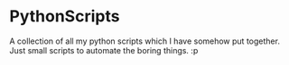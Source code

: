 # PythonScripts

A collection of all my python scripts which I have somehow put together.
Just small scripts to automate the boring things. :p
